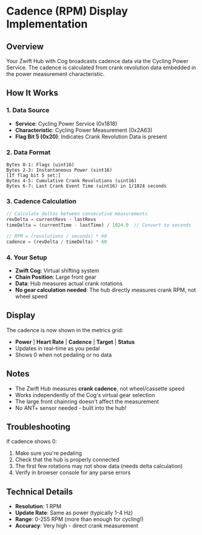 # Cadence (RPM) Display Implementation

## Overview
Your Zwift Hub with Cog broadcasts cadence data via the Cycling Power Service. The cadence is calculated from crank revolution data embedded in the power measurement characteristic.

## How It Works

### 1. Data Source
- **Service**: Cycling Power Service (0x1818)
- **Characteristic**: Cycling Power Measurement (0x2A63)
- **Flag Bit 5 (0x20)**: Indicates Crank Revolution Data is present

### 2. Data Format
```
Bytes 0-1: Flags (uint16)
Bytes 2-3: Instantaneous Power (sint16)
[If flag bit 5 set:]
Bytes 4-5: Cumulative Crank Revolutions (uint16)
Bytes 6-7: Last Crank Event Time (uint16) in 1/1024 seconds
```

### 3. Cadence Calculation
```javascript
// Calculate deltas between consecutive measurements
revDelta = currentRevs - lastRevs
timeDelta = (currentTime - lastTime) / 1024.0  // Convert to seconds

// RPM = (revolutions / seconds) * 60
cadence = (revDelta / timeDelta) * 60
```

### 4. Your Setup
- **Zwift Cog**: Virtual shifting system
- **Chain Position**: Large front gear
- **Data**: Hub measures actual crank rotations
- **No gear calculation needed**: The hub directly measures crank RPM, not wheel speed

## Display
The cadence is now shown in the metrics grid:
- **Power** | **Heart Rate** | **Cadence** | **Target** | **Status**
- Updates in real-time as you pedal
- Shows 0 when not pedaling or no data

## Notes
- The Zwift Hub measures **crank cadence**, not wheel/cassette speed
- Works independently of the Cog's virtual gear selection
- The large front chainring doesn't affect the measurement
- No ANT+ sensor needed - built into the hub!

## Troubleshooting
If cadence shows 0:
1. Make sure you're pedaling
2. Check that the hub is properly connected
3. The first few rotations may not show data (needs delta calculation)
4. Verify in browser console for any parse errors

## Technical Details
- **Resolution**: 1 RPM
- **Update Rate**: Same as power (typically 1-4 Hz)
- **Range**: 0-255 RPM (more than enough for cycling!)
- **Accuracy**: Very high - direct crank measurement
